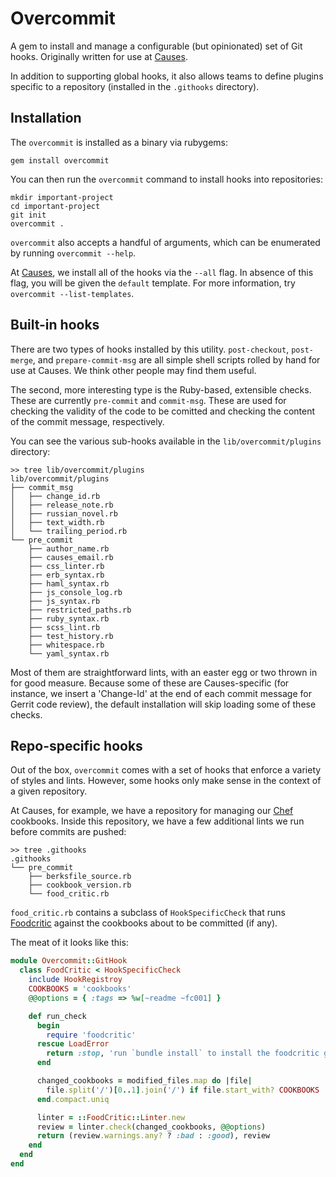 # Overcommit

A gem to install and manage a configurable (but opinionated) set of Git hooks.
Originally written for use at [Causes](https://github.com/causes).

In addition to supporting global hooks, it also allows teams to define plugins
specific to a repository (installed in the `.githooks` directory).

## Installation

The `overcommit` is installed as a binary via rubygems:

    gem install overcommit

You can then run the `overcommit` command to install hooks into repositories:

    mkdir important-project
    cd important-project
    git init
    overcommit .

`overcommit` also accepts a handful of arguments, which can be enumerated by
running `overcommit --help`.

At [Causes](https://github.com/causes), we install all of the hooks via the
`--all` flag. In absence of this flag, you will be given the `default` template.
For more information, try `overcommit --list-templates`.

## Built-in hooks

There are two types of hooks installed by this utility. `post-checkout`,
`post-merge`, and `prepare-commit-msg` are all simple shell scripts rolled by
hand for use at Causes. We think other people may find them useful.

The second, more interesting type is the Ruby-based, extensible checks. These
are currently `pre-commit` and `commit-msg`. These are used for checking the
validity of the code to be comitted and checking the content of the commit
message, respectively.

You can see the various sub-hooks available in the `lib/overcommit/plugins`
directory:

    >> tree lib/overcommit/plugins
    lib/overcommit/plugins
    ├── commit_msg
    │   ├── change_id.rb
    │   ├── release_note.rb
    │   ├── russian_novel.rb
    │   ├── text_width.rb
    │   └── trailing_period.rb
    └── pre_commit
        ├── author_name.rb
        ├── causes_email.rb
        ├── css_linter.rb
        ├── erb_syntax.rb
        ├── haml_syntax.rb
        ├── js_console_log.rb
        ├── js_syntax.rb
        ├── restricted_paths.rb
        ├── ruby_syntax.rb
        ├── scss_lint.rb
        ├── test_history.rb
        ├── whitespace.rb
        └── yaml_syntax.rb

Most of them are straightforward lints, with an easter egg or two thrown in for
good measure. Because some of these are Causes-specific (for instance, we
insert a 'Change-Id' at the end of each commit message for Gerrit code review),
the default installation will skip loading some of these checks.

## Repo-specific hooks

Out of the box, `overcommit` comes with a set of hooks that enforce a variety of
styles and lints. However, some hooks only make sense in the context of a given
repository.

At Causes, for example, we have a repository for managing our
[Chef](http://www.opscode.com/chef/) cookbooks. Inside this repository, we have
a few additional lints we run before commits are pushed:

    >> tree .githooks
    .githooks
    └── pre_commit
        ├── berksfile_source.rb
        ├── cookbook_version.rb
        └── food_critic.rb

`food_critic.rb` contains a subclass of `HookSpecificCheck` that runs
[Foodcritic](http://acrmp.github.io/foodcritic/) against the cookbooks about to
be committed (if any).

The meat of it looks like this:

```ruby
module Overcommit::GitHook
  class FoodCritic < HookSpecificCheck
    include HookRegistroy
    COOKBOOKS = 'cookbooks'
    @@options = { :tags => %w[~readme ~fc001] }

    def run_check
      begin
        require 'foodcritic'
      rescue LoadError
        return :stop, 'run `bundle install` to install the foodcritic gem'
      end

      changed_cookbooks = modified_files.map do |file|
        file.split('/')[0..1].join('/') if file.start_with? COOKBOOKS
      end.compact.uniq

      linter = ::FoodCritic::Linter.new
      review = linter.check(changed_cookbooks, @@options)
      return (review.warnings.any? ? :bad : :good), review
    end
  end
end
```
